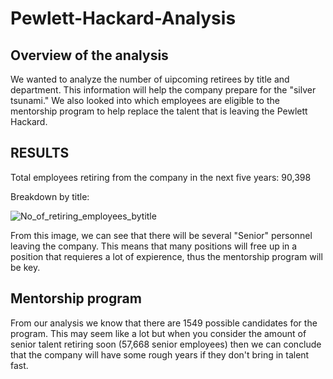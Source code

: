 # Pewlett-Hackard-Analysis

## Overview of the analysis

We wanted to analyze the number of uipcoming retirees by title and department. This information will help the company prepare for the "silver tsunami." We also looked into which employees are eligible to the mentorship program to help replace the talent that is leaving the Pewlett Hackard. 
## RESULTS

Total employees retiring from the company in the next five years: 90,398

Breakdown by title:


![No_of_retiring_employees_bytitle](https://user-images.githubusercontent.com/90527315/152902063-7187a3b3-3608-4eff-9ab7-62f03a27b8da.PNG)


From this image, we can see that there will be several "Senior" personnel leaving the company. This means that many positions will free up in a position that requieres a lot of expierence, thus the mentorship program will be key. 

## Mentorship program

From our analysis we know that there are 1549 possible candidates for the program. This may seem like a lot but when you consider the amount of senior talent retiring soon (57,668 senior employees) then we can conclude that the company will have some rough years if they don't bring in talent fast.
